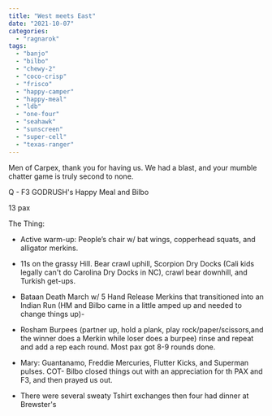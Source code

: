 ```yaml
---
title: "West meets East"
date: "2021-10-07"
categories: 
  - "ragnarok"
tags: 
  - "banjo"
  - "bilbo"
  - "chewy-2"
  - "coco-crisp"
  - "frisco"
  - "happy-camper"
  - "happy-meal"
  - "ldb"
  - "one-four"
  - "seahawk"
  - "sunscreen"
  - "super-cell"
  - "texas-ranger"
---
```


Men of Carpex, thank you for having us. We had a blast, and your mumble chatter game is truly second to none.

Q - F3 GODRUSH's Happy Meal and Bilbo

13 pax

The Thing:

- Active warm-up: People’s chair w/ bat wings, copperhead squats, and alligator merkins.

- 11s on the grassy Hill. Bear crawl uphill, Scorpion Dry Docks (Cali kids legally can't do Carolina Dry Docks in NC), crawl bear downhill, and Turkish get-ups.
- Bataan Death March w/ 5 Hand Release Merkins that transitioned into an Indian Run (HM and Bilbo came in a little amped up and needed to change things up)-
- Rosham Burpees (partner up, hold a plank, play rock/paper/scissors,and the winner does a Merkin while loser does a burpee) rinse and repeat and add a rep each round. Most pax got 8-9 rounds done.
- Mary: Guantanamo, Freddie Mercuries, Flutter Kicks, and Superman pulses. COT- Bilbo closed things out with an appreciation for th PAX and F3, and then prayed us out.
- There were several sweaty Tshirt exchanges then four had dinner at Brewster's
